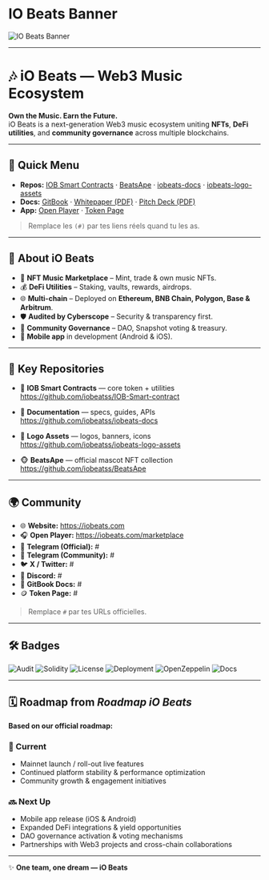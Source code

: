 # IO Beats Banner

![IO Beats Banner](https://raw.githubusercontent.com/iobeatss/iobeats-logo-assets/main/hero1.gif)

---

# 🎶 iO Beats — Web3 Music Ecosystem
**Own the Music. Earn the Future.**  
iO Beats is a next-generation Web3 music ecosystem uniting **NFTs**, **DeFi utilities**, and **community governance** across multiple blockchains.

---

## 🔗 Quick Menu
- **Repos:** [IOB Smart Contracts](https://github.com/iobeatss/IOB-Smart-contract) · [BeatsApe](https://github.com/iobeatss/BeatsApe) · [iobeats-docs](https://github.com/iobeatss/iobeats-docs) · [iobeats-logo-assets](https://github.com/iobeatss/iobeats-logo-assets)
- **Docs:** [GitBook](#) · [Whitepaper (PDF)](#) · [Pitch Deck (PDF)](#)
- **App:** [Open Player](https://iobeats.com/marketplace) · [Token Page](#)

> Remplace les `(#)` par tes liens réels quand tu les as.

---

## 📌 About iO Beats
- 🎵 **NFT Music Marketplace** – Mint, trade & own music NFTs.  
- 💰 **DeFi Utilities** – Staking, vaults, rewards, airdrops.  
- 🌐 **Multi-chain** – Deployed on **Ethereum, BNB Chain, Polygon, Base & Arbitrum**.  
- 🛡 **Audited by Cyberscope** – Security & transparency first.  
- 👥 **Community Governance** – DAO, Snapshot voting & treasury.  
- 📲 **Mobile app** in development (Android & iOS).

---

## 📂 Key Repositories
- 📜 **IOB Smart Contracts** — core token + utilities  
  https://github.com/iobeatss/IOB-Smart-contract

- 📑 **Documentation** — specs, guides, APIs  
  https://github.com/iobeatss/iobeats-docs

- 🎨 **Logo Assets** — logos, banners, icons  
  https://github.com/iobeatss/iobeats-logo-assets

- 🐵 **BeatsApe** — official mascot NFT collection  
  https://github.com/iobeatss/BeatsApe

---

## 🌍 Community
- 🌐 **Website:** https://iobeats.com  
- 🎧 **Open Player:** https://iobeats.com/marketplace  
- 📲 **Telegram (Official):** #  
- 👥 **Telegram (Community):** #  
- 🐦 **X / Twitter:** #  
- 💬 **Discord:** #  
- 📘 **GitBook Docs:** #  
- 🪙 **Token Page:** #

> Remplace `#` par tes URLs officielles.

---

## 🛠 Badges
![Audit](https://img.shields.io/badge/Audit-Cyberscope-brightgreen?style=for-the-badge&logo=shield)
![Solidity](https://img.shields.io/badge/Solidity-0.8.24-blue?style=for-the-badge&logo=solidity)
![License](https://img.shields.io/badge/License-MIT-yellow?style=for-the-badge&logo=open-source-initiative)
![Deployment](https://img.shields.io/badge/Deployed-MultiChain-purple?style=for-the-badge&logo=ethereum)
![OpenZeppelin](https://img.shields.io/badge/OpenZeppelin-Framework-blue?style=for-the-badge&logo=openzeppelin)
![Docs](https://img.shields.io/badge/Docs-Available-brightgreen?style=for-the-badge&logo=readthedocs)

---

## 🗓 Roadmap from *Roadmap iO Beats*
**Based on our official roadmap:**

### 🎯 Current
- Mainnet launch / roll-out live features  
- Continued platform stability & performance optimization  
- Community growth & engagement initiatives

### 🔜 Next Up
- Mobile app release (iOS & Android)  
- Expanded DeFi integrations & yield opportunities  
- DAO governance activation & voting mechanisms  
- Partnerships with Web3 projects and cross-chain collaborations

---

✨ **One team, one dream — iO Beats**
